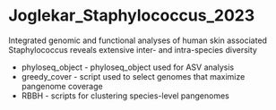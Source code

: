 # Joglekar_Staphylococcus_2023
Integrated genomic and functional analyses of human skin associated Staphylococcus reveals extensive inter- and intra-species diversity

* phyloseq_object - phyloseq_object used for ASV analysis
* greedy_cover - script used to select genomes that maximize pangenome coverage
* RBBH - scripts for clustering species-level pangenomes

